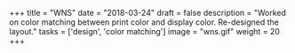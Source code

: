 +++
title = "WNS"
date = "2018-03-24"
draft = false
description = "Worked on color matching between print color and display color. Re-designed the layout."
tasks = ['design', 'color matching']
image = "wns.gif"
weight = 20
+++
